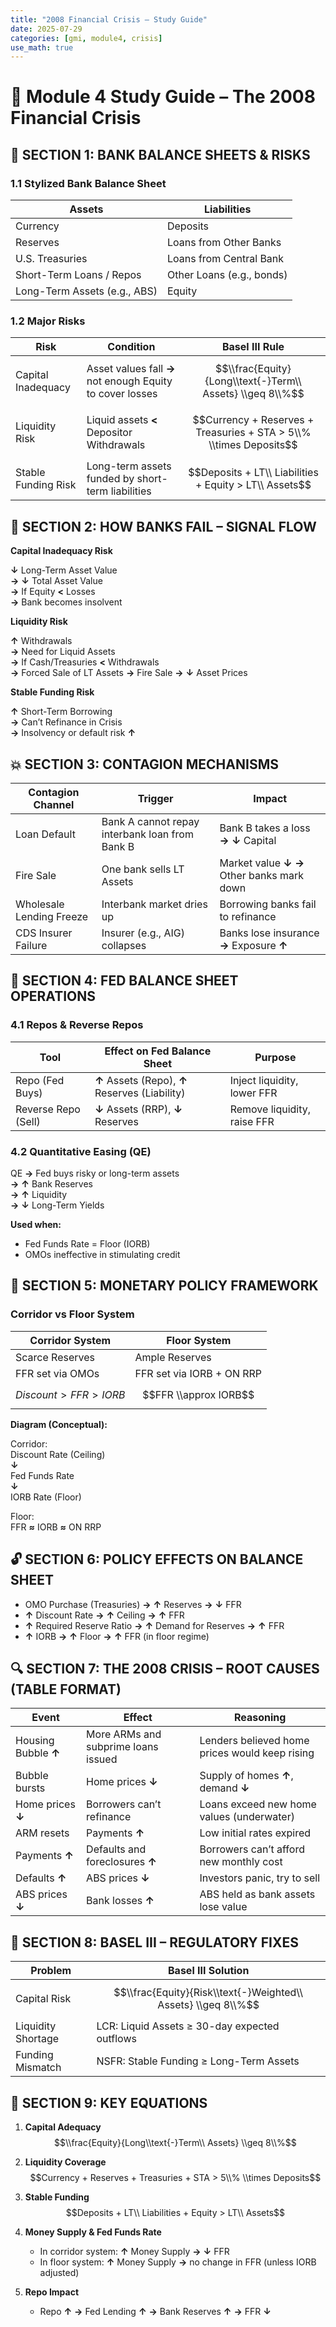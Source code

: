 ```yaml
---
title: "2008 Financial Crisis – Study Guide"
date: 2025-07-29
categories: [gmi, module4, crisis]
use_math: true
---
```


# 📘 Module 4 Study Guide – The 2008 Financial Crisis

## 🧩 SECTION 1: BANK BALANCE SHEETS & RISKS

### 1.1 Stylized Bank Balance Sheet

| **Assets**                    | **Liabilities**             |
|------------------------------|-----------------------------|
| Currency                     | Deposits                   |
| Reserves                     | Loans from Other Banks     |
| U.S. Treasuries              | Loans from Central Bank    |
| Short-Term Loans / Repos     | Other Loans (e.g., bonds)  |
| Long-Term Assets (e.g., ABS) | Equity                     |

### 1.2 Major Risks

| **Risk**               | **Condition**                                             | **Basel III Rule**                                               |
|------------------------|-----------------------------------------------------------|------------------------------------------------------------------|
| Capital Inadequacy     | Asset values fall **→** not enough Equity to cover losses     | $$\\frac{Equity}{Long\\text{-}Term\\ Assets} \\geq 8\\%$$         |
| Liquidity Risk         | Liquid assets **<** Depositor Withdrawals                     | $$Currency + Reserves + Treasuries + STA > 5\\% \\times Deposits$$ |
| Stable Funding Risk    | Long-term assets funded by short-term liabilities         | $$Deposits + LT\\ Liabilities + Equity > LT\\ Assets$$             |

## 🔁 SECTION 2: HOW BANKS FAIL – SIGNAL FLOW

**Capital Inadequacy Risk**

**↓** Long-Term Asset Value  
**→** **↓** Total Asset Value  
**→** If Equity **<** Losses  
**→** Bank becomes insolvent  

**Liquidity Risk**

**↑** Withdrawals  
**→** Need for Liquid Assets  
**→** If Cash/Treasuries **<** Withdrawals  
**→** Forced Sale of LT Assets **→** Fire Sale **→** **↓** Asset Prices  

**Stable Funding Risk**

**↑** Short-Term Borrowing  
**→** Can’t Refinance in Crisis  
**→** Insolvency or default risk **↑**  

## 💥 SECTION 3: CONTAGION MECHANISMS

| **Contagion Channel**        | **Trigger**                                       | **Impact**                            |
|-----------------------------|---------------------------------------------------|----------------------------------------|
| Loan Default                | Bank A cannot repay interbank loan from Bank B    | Bank B takes a loss **→** **↓** Capital        |
| Fire Sale                   | One bank sells LT Assets                          | Market value **↓** **→** Other banks mark down |
| Wholesale Lending Freeze    | Interbank market dries up                         | Borrowing banks fail to refinance      |
| CDS Insurer Failure         | Insurer (e.g., AIG) collapses                     | Banks lose insurance **→** Exposure **↑**      |

## 💼 SECTION 4: FED BALANCE SHEET OPERATIONS

### 4.1 Repos & Reverse Repos

| **Tool**           | **Effect on Fed Balance Sheet**         | **Purpose**                           |
|--------------------|------------------------------------------|----------------------------------------|
| Repo (Fed Buys)    | **↑** Assets (Repo), **↑** Reserves (Liability)  | Inject liquidity, lower FFR            |
| Reverse Repo (Sell)| **↓** Assets (RRP), **↓** Reserves               | Remove liquidity, raise FFR            |

### 4.2 Quantitative Easing (QE)

QE **→** Fed buys risky or long-term assets  
**→** **↑** Bank Reserves  
**→** **↑** Liquidity  
**→** **↓** Long-Term Yields  

**Used when:**  
- Fed Funds Rate = Floor (IORB)  
- OMOs ineffective in stimulating credit  

## 🏦 SECTION 5: MONETARY POLICY FRAMEWORK

### Corridor vs Floor System

| **Corridor System**                      | **Floor System**                                 |
|------------------------------------------|--------------------------------------------------|
| Scarce Reserves                          | Ample Reserves                                   |
| FFR set via OMOs                         | FFR set via IORB + ON RRP                        |
| $$Discount > FFR > IORB$$                | $$FFR \\approx IORB$$                             |

**Diagram (Conceptual):**

Corridor:  
Discount Rate (Ceiling)  
**↓**  
Fed Funds Rate  
**↓**  
IORB Rate (Floor)  

Floor:  
FFR **≈** IORB **≈** ON RRP  

## 🔓 SECTION 6: POLICY EFFECTS ON BALANCE SHEET

- OMO Purchase (Treasuries) **→** **↑** Reserves **→** **↓** FFR  
- **↑** Discount Rate **→** **↑** Ceiling **→** **↑** FFR  
- **↑** Required Reserve Ratio **→** **↑** Demand for Reserves **→** **↑** FFR  
- **↑** IORB **→** **↑** Floor **→** **↑** FFR (in floor regime)  

## 🔍 SECTION 7: THE 2008 CRISIS – ROOT CAUSES (TABLE FORMAT)

| **Event**                    | **Effect**                             | **Reasoning**                            |
|-----------------------------|----------------------------------------|-------------------------------------------|
| Housing Bubble **↑**         | More ARMs and subprime loans issued    | Lenders believed home prices would keep rising |
| Bubble bursts               | Home prices **↓**                       | Supply of homes **↑**, demand **↓**         |
| Home prices **↓**            | Borrowers can’t refinance              | Loans exceed new home values (underwater) |
| ARM resets                  | Payments **↑**                         | Low initial rates expired                  |
| Payments **↑**               | Defaults and foreclosures **↑**        | Borrowers can’t afford new monthly cost    |
| Defaults **↑**               | ABS prices **↓**                       | Investors panic, try to sell               |
| ABS prices **↓**             | Bank losses **↑**                      | ABS held as bank assets lose value         |

## 🧷 SECTION 8: BASEL III – REGULATORY FIXES

| **Problem**            | **Basel III Solution**                                               |
|------------------------|----------------------------------------------------------------------|
| Capital Risk           | $$\\frac{Equity}{Risk\\text{-}Weighted\\ Assets} \\geq 8\\%$$        |
| Liquidity Shortage     | LCR: Liquid Assets ≥ 30-day expected outflows                        |
| Funding Mismatch       | NSFR: Stable Funding ≥ Long-Term Assets                              |

## 🧮 SECTION 9: KEY EQUATIONS

1. **Capital Adequacy**  
   $$\\frac{Equity}{Long\\text{-}Term\\ Assets} \\geq 8\\%$$

2. **Liquidity Coverage**  
   $$Currency + Reserves + Treasuries + STA > 5\\% \\times Deposits$$

3. **Stable Funding**  
   $$Deposits + LT\\ Liabilities + Equity > LT\\ Assets$$

4. **Money Supply & Fed Funds Rate**  
   - In corridor system: **↑** Money Supply **→** **↓** FFR  
   - In floor system: **↑** Money Supply **→** no change in FFR (unless IORB adjusted)  

5. **Repo Impact**  
   - Repo **↑** **→** Fed Lending **↑** **→** Bank Reserves **↑** **→** FFR **↓**  
